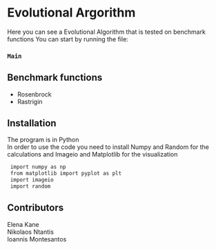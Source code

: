 # Evolutional Argorithm

Here you can see a Evolutional Algorithm that is tested on benchmark functions
You can start by running the file:
### `Main`

## Benchmark functions
* Rosenbrock
* Rastrigin

## Installation
The program is in Python <br />
In order to use the code you need to install Numpy and Random for the calculations and Imageio and Matplotlib for the visualization
   ```sh
    import numpy as np
    from matplotlib import pyplot as plt
    import imageio
    import random
   ```

## Contributors
Elena Kane </br>
Nikolaos Ntantis </br>
Ioannis Montesantos 




